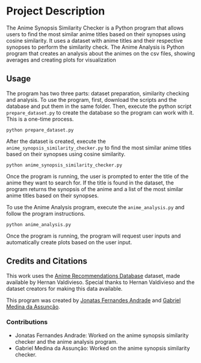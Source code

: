 # Project Description

The Anime Synopsis Similarity Checker is a Python program that allows users to find the most similar anime titles based on their synopses using cosine similarity. It uses a dataset with anime titles and their respective synopses to perform the similarity check.
The Anime Analysis is Python program that creates an analysis about the animes on the csv files, showing averages and creating plots for visualization

## Usage
The program has two three parts: dataset preparation, similarity checking and analysis. To use the program, first, download the scripts and the database and put them in the same folder. Then, execute the python script `prepare_dataset.py` to create the database so the program can work with it. This is a one-time process.
    
    python prepare_dataset.py
   
After the dataset is created, execute the `anime_synopsis_similarity_checker.py` to find the most similar anime titles based on their synopses using cosine similarity.
    
    python anime_synopsis_similarity_checker.py
    
Once the program is running, the user is prompted to enter the title of the anime they want to search for. If the title is found in the dataset, the program returns the synopsis of the anime and a list of the most similar anime titles based on their synopses.

To use the Anime Analysis program, execute the `anime_analysis.py` and follow the program instructions.
    
    python anime_analysis.py

Once the program is running, the program will request user inputs and automatically create plots based on the user input.
## Credits and Citations 
This work uses the [Anime Recommendations Database](https://www.kaggle.com/datasets/hernan4444/anime-recommendation-database-2020) dataset, made available by Hernan Valdivieso. Special thanks to Hernan Valdivieso and the dataset creators for making this data available.

This program was created by [Jonatas Fernandes Andrade](https://github.com/JFA000) and [Gabriel Medina da Assunção](https://github.com/gabs4841).
### Contributions
- Jonatas Fernandes Andrade: Worked on the anime synopsis similarity checker and the anime analysis program.
- Gabriel Medina da Assunção: Worked on the anime synopsis similarity checker.